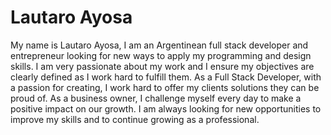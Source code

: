 # Lautaro Ayosa

My name is Lautaro Ayosa, I am an Argentinean full stack developer and entrepreneur looking for new ways to apply my programming and design skills. I am very passionate about my work and I ensure my objectives are clearly defined as I work hard to fulfill them.
As a Full Stack Developer, with a passion for creating, I work hard to offer my clients solutions they can be proud of. 
As a business owner, I challenge myself every day to make a positive impact on our growth. I am always looking for new opportunities to improve my skills and to continue growing as a professional.
